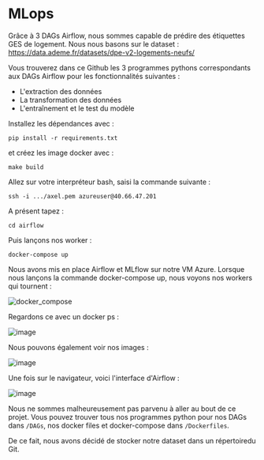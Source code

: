 # MLops

Grâce à 3 DAGs Airflow, nous sommes capable de prédire des étiquettes GES de logement.
Nous nous basons sur le dataset : https://data.ademe.fr/datasets/dpe-v2-logements-neufs/ 


Vous trouverez dans ce Github les 3 programmes pythons correspondants aux DAGs Airflow pour les fonctionnalités suivantes :
- L'extraction des données
- La transformation des données
- L'entraînement et le test du modèle

Installez les dépendances avec :

```pip install -r requirements.txt```

et créez les image docker avec :

```make build```


Allez sur votre interpréteur bash, saisi la commande suivante :

```ssh -i .../axel.pem azureuser@40.66.47.201```


A présent tapez :

```cd airflow```


Puis lançons nos worker :

```docker-compose up```

Nous avons mis en place Airflow et MLflow sur notre VM Azure. Lorsque nous lançons la commande docker-compose up, nous voyons nos workers qui tournent :


![docker_compose](https://github.com/axelToussenel/MLops/assets/91553182/182ff27c-b012-4d7e-9a49-75316ca84918)


Regardons ce avec un docker ps :


![image](https://github.com/axelToussenel/MLops/assets/91553182/9179ca95-b9e9-4a47-aac3-f48d39771319)


Nous pouvons également voir nos images :


![image](https://github.com/axelToussenel/MLops/assets/91553182/84ee8f31-f4c5-4a8d-be82-b7388582b33c)


Une fois sur le navigateur, voici l'interface d'Airflow :


![image](https://github.com/axelToussenel/MLops/assets/91553182/a4df8626-c3f1-4537-8741-f627a04305f9)


Nous ne sommes malheureusement pas parvenu à aller au bout de ce projet. Vous pouvez trouver tous nos programmes python pour nos DAGs dans ```/DAGs```, nos docker files et docker-compose dans ```/Dockerfiles```.

De ce fait, nous avons décidé de stocker notre dataset dans un répertoiredu Git.

